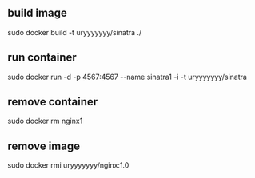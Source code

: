 
## build image

sudo docker build -t uryyyyyyy/sinatra ./

## run container

sudo docker run -d -p 4567:4567 --name sinatra1 -i -t uryyyyyyy/sinatra

## remove container

sudo docker rm nginx1

## remove image

sudo docker rmi uryyyyyyy/nginx:1.0
